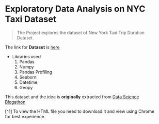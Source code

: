 # Exploratory Data Analysis on NYC Taxi Dataset

> The Project explores the dataset of New York Taxi Trip Duration Dataset.


The link for **Dataset** is [here](https://drive.google.com/file/d/1RG4KRYuC-3d_xNwMtuX7_EWdJr-R2eAx/view?usp=sharing)

- Libraries used
    1. Pandas
    2. Numpy
    3. Pandas Profiling
    4. Seaborn
    5. Datetime
    6. Geopy

This dataset and the idea is **originally** extracted from [Data Science Blogathon](https://datahack.analyticsvidhya.com/contest/data-science-blogathon-4/)


[^1] To view the HTML file you need to download it and view using Chrome for best experience.
